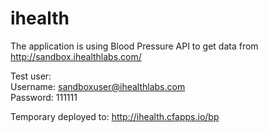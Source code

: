 ihealth
=======
The application is using Blood Pressure API to get data from http://sandbox.ihealthlabs.com/

Test user:  
Username: sandboxuser@ihealthlabs.com  
Password: 111111

Temporary deployed to: http://ihealth.cfapps.io/bp
